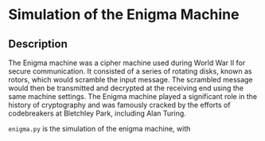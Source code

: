 # Simulation of the Enigma Machine

## Description
The Enigma machine was a cipher machine used during World War II for secure communication. It consisted of a series of rotating disks, known as rotors, which would scramble the input message. The scrambled message would then be transmitted and decrypted at the receiving end using the same machine settings. The Enigma machine played a significant role in the history of cryptography and was famously cracked by the efforts of codebreakers at Bletchley Park, including Alan Turing.

`enigma.py` is the simulation of the enigma machine, with 

